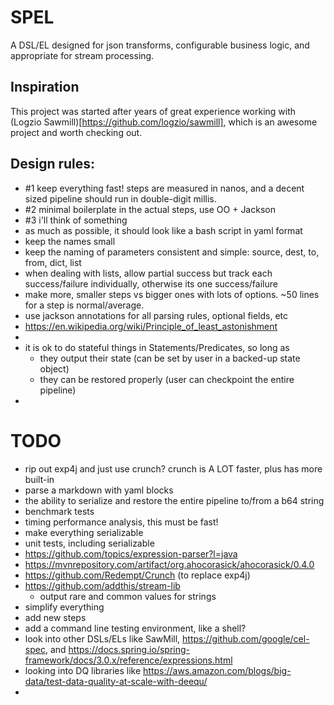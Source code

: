 # SPEL
A DSL/EL designed for json transforms, configurable business logic, and appropriate for stream processing.

## Inspiration
This project was started after years of great experience working with (Logzio Sawmill)[https://github.com/logzio/sawmill], which is an awesome project and worth checking out.

## Design rules:
- #1 keep everything fast! steps are measured in nanos, and a decent sized pipeline should run in double-digit millis.
- #2 minimal boilerplate in the actual steps, use OO + Jackson
- #3 i'll think of something
- as much as possible, it should look like a bash script in yaml format
- keep the names small
- keep the naming of parameters consistent and simple: source, dest, to, from, dict, list
- when dealing with lists, allow partial success but track each success/failure individually, otherwise its one success/failure
- make more, smaller steps vs bigger ones with lots of options. ~50 lines for a step is normal/average.
- use jackson annotations for all parsing rules, optional fields, etc
- https://en.wikipedia.org/wiki/Principle_of_least_astonishment
- 
- it is ok to do stateful things in Statements/Predicates, so long as 
  - they output their state (can be set by user in a backed-up state object)
  - they can be restored properly (user can checkpoint the entire pipeline)
- 

# TODO
- rip out exp4j and just use crunch? crunch is A LOT faster, plus has more built-in
- parse a markdown with yaml blocks
- the ability to serialize and restore the entire pipeline to/from a b64 string
- benchmark tests
- timing performance analysis, this must be fast!
- make everything serializable
- unit tests, including serializable
- https://github.com/topics/expression-parser?l=java
- https://mvnrepository.com/artifact/org.ahocorasick/ahocorasick/0.4.0
- https://github.com/Redempt/Crunch (to replace exp4j)
- https://github.com/addthis/stream-lib
  - output rare and common values for strings
- simplify everything
- add new steps
- add a command line testing environment, like a shell?
- look into other DSLs/ELs like SawMill, https://github.com/google/cel-spec, and https://docs.spring.io/spring-framework/docs/3.0.x/reference/expressions.html
- looking into DQ libraries like https://aws.amazon.com/blogs/big-data/test-data-quality-at-scale-with-deequ/
- 